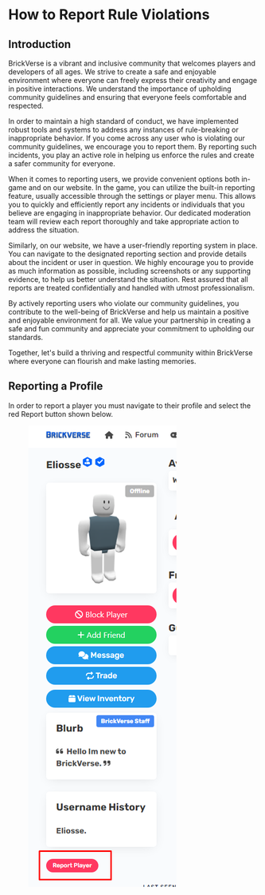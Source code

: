 # How to Report Rule Violations

## Introduction

BrickVerse is a vibrant and inclusive community that welcomes players and developers of all ages. We strive to create a safe and enjoyable environment where everyone can freely express their creativity and engage in positive interactions. We understand the importance of upholding community guidelines and ensuring that everyone feels comfortable and respected.

In order to maintain a high standard of conduct, we have implemented robust tools and systems to address any instances of rule-breaking or inappropriate behavior. If you come across any user who is violating our community guidelines, we encourage you to report them. By reporting such incidents, you play an active role in helping us enforce the rules and create a safer community for everyone.

When it comes to reporting users, we provide convenient options both in-game and on our website. In the game, you can utilize the built-in reporting feature, usually accessible through the settings or player menu. This allows you to quickly and efficiently report any incidents or individuals that you believe are engaging in inappropriate behavior. Our dedicated moderation team will review each report thoroughly and take appropriate action to address the situation.

Similarly, on our website, we have a user-friendly reporting system in place. You can navigate to the designated reporting section and provide details about the incident or user in question. We highly encourage you to provide as much information as possible, including screenshots or any supporting evidence, to help us better understand the situation. Rest assured that all reports are treated confidentially and handled with utmost professionalism.

By actively reporting users who violate our community guidelines, you contribute to the well-being of BrickVerse and help us maintain a positive and enjoyable environment for all. We value your partnership in creating a safe and fun community and appreciate your commitment to upholding our standards.

Together, let's build a thriving and respectful community within BrickVerse where everyone can flourish and make lasting memories.

## Reporting a Profile

In order to report a player you must navigate to their profile and select the red Report button shown below.

<figure><img src="../../.gitbook/assets/image.png" alt=""><figcaption></figcaption></figure>
